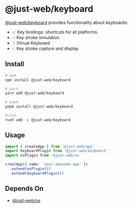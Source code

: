 # @just-web/keyboard

[@just-web/keyboard] provides functionality about keyboards:

- ✅ Key bindings: shortcuts for all platforms.
- 💡 Key stroke simulation
- 💡 Virtual Keyboard
- 💡 Key stroke capture and display

## Install

```sh
# npm
npm install @just-web/keyboard

# yarn
yarn add @just-web/keyboard

# pnpm
pnpm install @just-web/keyboard

#rush
rush add -p @just-web/keyboard
```

## Usage

```ts
import { createApp } from '@just-web/app'
import keyboardPlugin from '@just-web/keyboard'
import osPlugin from '@just-web/os'

creatApp({ name: 'your-awesome-app' })
  .extend(osPlugin())
  .extend(keyboardPlugin())
```

## Depends On

- [@just-web/os]

[@just-web/keyboard]: https://github.com/justland/just-web/tree/main/plugins/keyboard
[@just-web/os]: https://github.com/justland/just-web/tree/main/plugins/os
